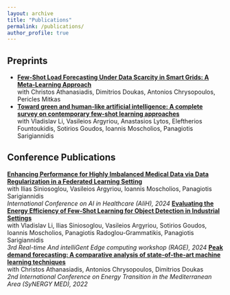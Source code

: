 ```yaml
---
layout: archive
title: "Publications"
permalink: /publications/
author_profile: true
---
```


Preprints
------------
- **[Few-Shot Load Forecasting Under Data Scarcity in Smart Grids: A Meta-Learning Approach](https://arxiv.org/pdf/2406.05887)** <br> with Christos Athanasiadis, Dimitrios Doukas, Antonios Chrysopoulos, Pericles Mitkas
- **[Toward green and human-like artificial intelligence: A complete survey on contemporary few-shot learning approaches](https://arxiv.org/pdf/2402.03017)** <br> with Vladislav Li, Vasileios Argyriou, Anastasios Lytos, Eleftherios Fountoukidis, Sotirios Goudos, Ioannis Moscholios, Panagiotis Sarigiannidis

Conference Publications
------------
**[Enhancing Performance for Highly Imbalanced Medical Data via Data Regularization in a Federated Learning Setting](https://arxiv.org/pdf/2405.20430)** <br> with Ilias Siniosoglou, Vasileios Argyriou, Ioannis Moscholios, Panagiotis Sarigiannidis <br> <em> International Conference on AI in Healthcare (AIiH), 2024 </em>
**[Evaluating the Energy Efficiency of Few-Shot Learning for Object Detection in Industrial Settings](https://arxiv.org/pdf/2403.06631)** <br> with Vladislav Li, Ilias Siniosoglou, Vasileios Argyriou, Sotirios Goudos, Ioannis Moscholios, Panagiotis Radoglou-Grammatikis, Panagiotis Sarigiannidis <br> <em> 3rd Real-time And intelliGent Edge computing workshop (RAGE), 2024 </em>
**[Peak demand forecasting: A comparative analysis of state-of-the-art machine learning techniques](https://ieeexplore.ieee.org/abstract/document/9941434)** <br> with Christos Athanasiadis, Antonios Chrysopoulos, Dimitrios Doukas <br> <em> 2nd International Conference on Energy Transition in the Mediterranean Area (SyNERGY MED), 2022 </em>

